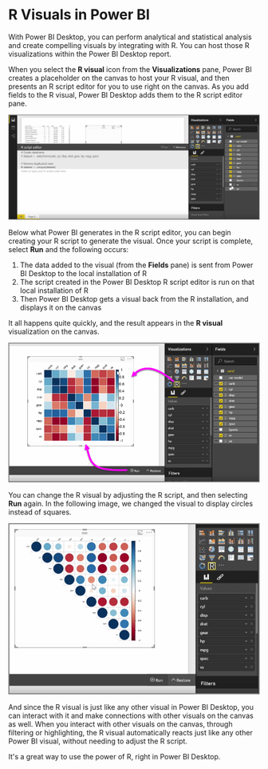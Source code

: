 <properties
   pageTitle="R integration in Power BI Desktop"
   description="Learn how to use R visuals in Power BI Desktop."
   services="powerbi"
   documentationCenter=""
   authors="davidiseminger"
   manager="mblythe"
   editor=""
   tags=""
   featuredVideoId="pV78e9aYHXk"
   courseDuration="9m"/>

<tags
   ms.service="powerbi"
   ms.devlang="NA"
   ms.topic="article"
   ms.tgt_pltfrm="NA"
   ms.workload="powerbi"
   ms.date="02/19/2016"
   ms.author="v-jescoo"/>

# R Visuals in Power BI

With Power BI Desktop, you can perform analytical and statistical analysis and create compelling visuals by integrating with R. You can host those R visualizations within the Power BI Desktop report.

When you select the **R visual** icon from the **Visualizations** pane, Power BI creates a placeholder on the canvas to host your R visual, and then presents an R script editor for you to use right on the canvas. As you add fields to the R visual, Power BI Desktop adds them to the R script editor pane.

![](media/powerbi-learning-3-11h-r-visual-integration/3-11h_1.png)

Below what Power BI generates in the R script editor, you can begin creating your R script to generate the visual. Once your script is complete, select **Run** and the following occurs:

1.  The data added to the visual (from the **Fields** pane) is sent from Power BI Desktop to the local installation of R
2.  The script created in the Power BI Desktop R script editor is run on that local installation of R
3.  Then Power BI Desktop gets a visual back from the R installation, and displays it on the canvas

It all happens quite quickly, and the result appears in the **R visual** visualization on the canvas.

![](media/powerbi-learning-3-11h-r-visual-integration/3-11h_2.png)

You can change the R visual by adjusting the R script, and then selecting **Run** again. In the following image, we changed the visual to display circles instead of squares.

![](media/powerbi-learning-3-11h-r-visual-integration/3-11h_3.png)

And since the R visual is just like any other visual in Power BI Desktop, you can interact with it and make connections with other visuals on the canvas as well. When you interact with other visuals on the canvas, through filtering or highlighting, the R visual automatically reacts just like any other Power BI visual, without needing to adjust the R script.

It's a great way to use the power of R, right in Power BI Desktop.
